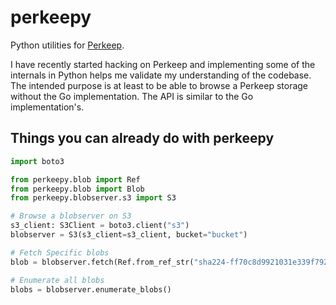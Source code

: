 # perkeepy

Python utilities for [Perkeep](https://perkeep.org/).

I have recently started hacking on Perkeep and implementing some of the internals in Python helps me validate my understanding of the codebase. The intended purpose is at least to be able to browse a Perkeep storage without the Go implementation. The API is similar to the Go implementation's.

## Things you can already do with perkeepy

```python
import boto3

from perkeepy.blob import Ref
from perkeepy.blob import Blob
from perkeepy.blobserver.s3 import S3

# Browse a blobserver on S3
s3_client: S3Client = boto3.client("s3")
blobserver = S3(s3_client=s3_client, bucket="bucket")

# Fetch Specific blobs
blob = blobserver.fetch(Ref.from_ref_str("sha224-ff70c8d9921031e339f792c855dd62e7fc53565828387b1f76e87c2b"))

# Enumerate all blobs
blobs = blobserver.enumerate_blobs()
```
